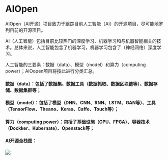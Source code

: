 # AIOpen

AIOpen（AI开源）项目致力于跟踪目前人工智能（AI）的开源项目，尽可能地罗列目前的开源项目。

AI（人工智能）包括目前比较热门的深度学习、机器学习和与机器智能相关的技术。总体来说，人工智能包含了机器学习，机器学习包含了（神经网络）深度学习。

人工智能的三要素：数据（data）、模型（model）和算力（computing power）；AIOopen项目将按此进行分类汇总。

#### 数据（data）：包括了数据集、数据工具（数据抓取、数据区块链等）、数据存储、数据集群等；

#### 模型（model）：包括了模型（DNN、CNN、RNN、LSTM、GAN等）、工具（TensorFlow、Theano、Keras、Caffe、Touch等）；

#### 算力（computing power）：包括了基础设施（GPU、FPGA）、容器技术（Dockker、Kubernate）、Openstack等；

#### AI开源全栈图：</br>
![](https://github.com/jamess010/AIOpen/blob/master/pic/ai_all.png)





